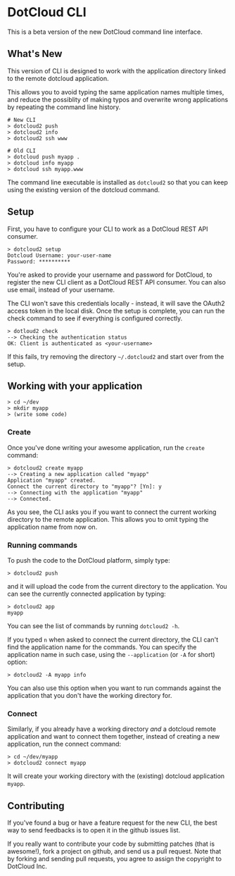 # DotCloud CLI

This is a beta version of the new DotCloud command line interface.

## What's New

This version of CLI is designed to work with the application directory
linked to the remote dotcloud application.

This allows you to avoid typing the same application names multiple
times, and reduce the possiblity of making typos and overwrite wrong
applications by repeating the command line history.

    # New CLI 
    > dotcloud2 push
    > dotcloud2 info
    > dotcloud2 ssh www

    # Old CLI
    > dotcloud push myapp .
    > dotcloud info myapp
    > dotcloud ssh myapp.www

The command line executable is installed as `dotcloud2` so that you
can keep using the existing version of the dotcloud command.

## Setup

First, you have to configure your CLI to work as a DotCloud REST API
consumer.

    > dotcloud2 setup
    Dotcloud Username: your-user-name
    Password: **********

You're asked to provide your username and password for DotCloud, to
register the new CLI client as a DotCloud REST API consumer. You can
also use email, instead of your username.

The CLI won't save this credentials locally - instead, it will save
the OAuth2 access token in the local disk. Once the setup is complete,
you can run the check command to see if everything is configured
correctly.

    > dotloud2 check
    --> Checking the authentication status
    OK: Client is authenticated as <your-username>

If this fails, try removing the directory `~/.dotcloud2` and start
over from the setup.

## Working with your application

    > cd ~/dev
    > mkdir myapp
    > (write some code)

### Create

Once you've done writing your awesome application, run the `create` command:

    > dotcloud2 create myapp
    --> Creating a new application called "myapp"
    Application "myapp" created.
    Connect the current directory to "myapp"? [Yn]: y
    --> Connecting with the application "myapp"
    --> Connected.

As you see, the CLI asks you if you want to connect the current
working directory to the remote application. This allows you to omit
typing the application name from now on.

### Running commands

To push the code to the DotCloud platform, simply type:

    > dotcloud2 push

and it will upload the code from the current directory to the
application. You can see the currently connected application by typing:

    > dotcloud2 app
    myapp

You can see the list of commands by running `dotcloud2 -h`.

If you typed `n` when asked to connect the current directory, the CLI
can't find the application name for the commands. You can specify the
application name in such case, using the `--application` (or `-A` for
short) option:

    > dotcloud2 -A myapp info

You can also use this option when you want to run commands against the
application that you don't have the working directory for.

### Connect

Similarly, if you already have a working directory *and* a dotcloud
remote application and want to connect them together, instead of
creating a new application, run the connect command:

    > cd ~/dev/myapp
    > dotcloud2 connect myapp

It will create your working directory with the (existing) dotcloud application `myapp`.

## Contributing

If you've found a bug or have a feature request for the new CLI, the
best way to send feedbacks is to open it in the github issues list.

If you really want to contribute your code by submitting patches (that
is awesome!), fork a project on github, and send us a pull
request. Note that by forking and sending pull requests, you agree to
assign the copyright to DotCloud Inc.

